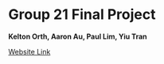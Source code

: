 # Group 21 Final Project
**Kelton Orth, Aaron Au, Paul Lim, Yiu Tran**

[Website Link](gkassociates.net)

